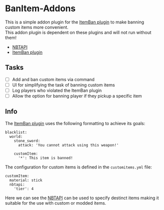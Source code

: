 # BanItem-Addons
This is a simple addon plugin for the [ItemBan plugin](https://www.spigotmc.org/resources/banitem-1-7-1-19.67701/) to make banning custom items more convenient.  
This addon plugin is dependent on these plugins and will not run without them!
- [NBTAPI](https://www.spigotmc.org/resources/nbt-api.7939/)
- [ItemBan plugin](https://www.spigotmc.org/resources/banitem-1-7-1-19.67701/)

## Tasks
- [ ] Add and ban custom items via command
- [ ] UI for simplifying the task of banning custom items
- [ ] Log players who violated the ItemBan plugin
- [ ] Allow the option for banning player if they pickup a specific item

## Info
The [ItemBan plugin](https://www.spigotmc.org/resources/banitem-1-7-1-19.67701/) uses the following formatting to achieve its goals:
```
blacklist:
  world:
    stone_sword:
      attack: 'You cannot attack using this weapon!'
     
    customItem:
      '*': This item is banned!
```

The configuration for custom items is defined in the `customitems.yml` file:
```
customItem:
  material: stick
  nbtapi:
    'tier': 4
```

Here we can see the [NBTAPI](https://www.spigotmc.org/resources/nbt-api.7939/) can be used to specify destinct items making it suitable for the use with custom or modded items.
